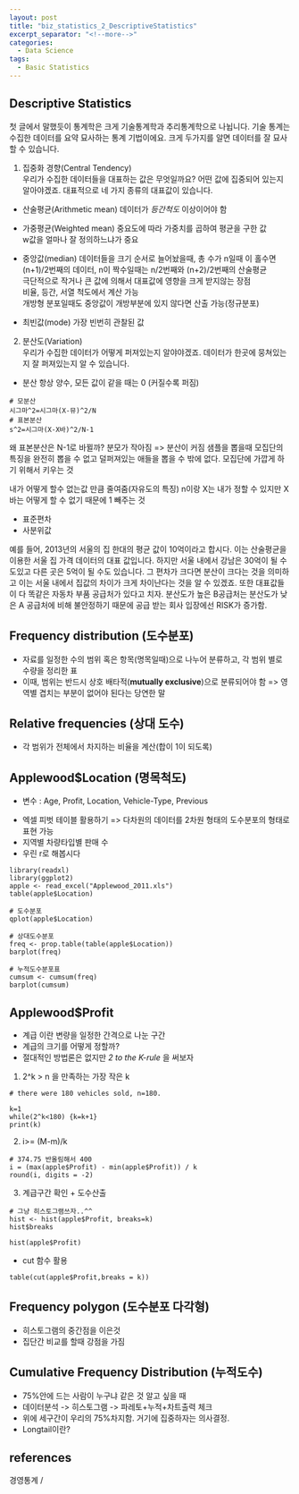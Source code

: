 ```yaml
---
layout: post
title: "biz_statistics_2_DescriptiveStatistics"
excerpt_separator: "<!--more-->"
categories:
  - Data Science
tags:
  - Basic Statistics
---
```


## Descriptive Statistics
첫 글에서 말했듯이 통계학은 크게 기술통계학과 추리통계학으로 나뉩니다. 기술 통계는 수집한 데이터를 요약 묘사하는 통계 기법이에요. 크게 두가지를 알면 데이터를 잘 묘사할 수 있습니다.  

1. 집중화 경향(Central Tendency)  
우리가 수집한 데이터들을 대표하는 값은 무엇일까요? 어떤 값에 집중되어 있는지 알아야겠죠. 대표적으로 네 가지 종류의 대표값이 있습니다.

- 산술평균(Arithmetic mean)
데이터가 *등간척도* 이상이어야 함

- 가중평균(Weighted mean)
중요도에 따라 가중치를 곱하여 평균을 구한 값  
w값을 얼마나 잘 정의하느냐가 중요

- 중앙값(median)
데이터들을 크기 순서로 늘어놨을때, 총 수가 n일때 이 홀수면 (n+1)/2번째의 데이터, n이 짝수일때는 n/2번째와 (n+2)/2번째의 산술평균  
극단적으로 작거나 큰 값에 의해서 대표값에 영향을 크게 받지않는 장점  
비율, 등간, 서열 척도에서 계산 가능  
개방형 분포일때도 중앙값이 개방부분에 있지 않다면 산출 가능(정규분포)

- 최빈값(mode)
가장 빈번히 관찰된 값


2. 분산도(Variation)  
우리가 수집한 데이터가 어떻게 퍼져있는지 알야야겠죠. 데이터가 한곳에 뭉쳐있는지 잘 퍼져있는지 알 수 있습니다.
- 분산
항상 양수, 모든 값이 같을 때는 0 (커질수록 퍼짐)

```
# 모분산
시그마^2=시그마(X-뮤)^2/N
# 표본분산
s^2=시그마(X-X바)^2/N-1
```

왜 표본분산은 N-1로 바뀔까?
분모가 작아짐 => 분산이 커짐
샘플을 뽑을때 모집단의 특징을 완전히 뽑을 수 없고 덜퍼져있는 애들을 뽑을 수 밖에 없다.
모집단에 가깝게 하기 위해서 키우는 것

내가 어떻게 할수 없는값 만큼 줄여줌(자유도의 특징)
n이랑 X는 내가 정할 수 있지만 X바는 어떻게 할 수 없기 때문에 1 빼주는 것

- 표준편차
- 사분위값

예를 들어, 2013년의 서울의 집 한대의 평균 값이 10억이라고 합시다. 이는 산술평균을 이용한 서울 집 가격 데이터의 대표 값입니다. 하지만 서울 내에서 강남은 30억이 될 수도있고 다른 곳은 5억이 될 수도 있습니다. 그 편차가 크다면 분산이 크다는 것을 의미하고 이는 서울 내에서 집값의 차이가 크게 차이난다는 것을 알 수 있겠죠. 또한 대표값들이 다 똑같은 자동차 부품 공급처가 있다고 치자. 분산도가 높은 B공급처는 분산도가 낮은
A 공급처에 비해 불안정하기 때문에 공급 받는 회사 입장에선 RISK가 증가함.






## Frequency distribution (도수분포)

- 자료를 일정한 수의 범위 혹은 항목(명목일때)으로 나누어 분류하고, 각 범위 별로 수량을 정리한 표
- 이때, 범위는 반드시 상호 배타적(**mutually exclusive**)으로 분류되어야 함 => 영역별 겹치는 부분이 없어야 된다는 당연한 말

## Relative frequencies (상대 도수)
* 각 범위가 전체에서 차지하는 비율을 계산(합이 1이 되도록)





## Applewood$Location (명목척도)
- 변수 : Age, Profit, Location, Vehicle-Type, Previous
* 엑셀 피벗 테이블 활용하기 => 다차원의 데이터를 2차원 형태의 도수분포의 형태로 표현 가능
* 지역별 차량타입별 판매 수
* 우린 r로 해봅시다

```{r}
library(readxl)
library(ggplot2)
apple <- read_excel("Applewood_2011.xls")
table(apple$Location)
```
```{r}
# 도수분포
qplot(apple$Location)
```
```{r}
# 상대도수분포
freq <- prop.table(table(apple$Location))
barplot(freq)
```
```{r}
# 누적도수분포표
cumsum <- cumsum(freq)
barplot(cumsum)
```



## Applewood$Profit

- 계급 이란 변량을 일정한 간격으로 나눈 구간
- 계급의 크기를 어떻게 정할까?
- 절대적인 방법론은 없지만 *2 to the K-rule* 을 써보자


1.  2^k > n 을 만족하는 가장 작은 k
```{r}
# there were 180 vehicles sold, n=180.

k=1
while(2^k<180) {k=k+1}
print(k)
```

2. i>= (M-m)/k
```{r}
# 374.75 반올림해서 400
i = (max(apple$Profit) - min(apple$Profit)) / k
round(i, digits = -2)
```

3. 계급구간 확인 + 도수산출
```{r}
# 그냥 히스토그램쓰자..^^
hist <- hist(apple$Profit, breaks=k)
hist$breaks

hist(apple$Profit)
```

- cut 함수 활용
```{r}
table(cut(apple$Profit,breaks = k))

```

## Frequency polygon (도수분포 다각형)

- 히스토그램의 중간점을 이은것
- 집단간 비교를 할때 강점을 가짐

## Cumulative Frequency Distribution (누적도수)

- 75%안에 드는 사람이 누구냐 같은 것 알고 싶을 때
- 데이터분석 -> 히스토그램 -> 파레토+누적+차트출력 체크
- 위에 세구간이 우리의 75%차지함. 거기에 집중하자는 의사결정.
- Longtail이란?




## references
경영통계 / 
